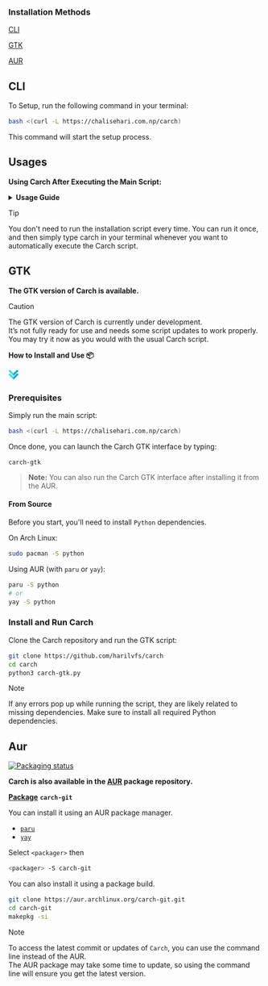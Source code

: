 ### Installation Methods
[CLI](#cli)

[GTK](#gtk)

[AUR](#aur)

## CLI

To Setup, run the following command in your terminal:

```bash
bash <(curl -L https://chalisehari.com.np/carch)
```
This command will start the setup process.

## Usages
<strong>**Using Carch After Executing the Main Script:** </strong>

<details>

<summary><strong>Usage Guide</strong></summary>
<br>

Simply run Carch by entering carch in your terminal.

```bash
carch
```

</details>

> [!Tip]
> You don't need to run the installation script every time. You can run it once, and then simply type carch in your terminal whenever you want to automatically execute the Carch script.

## GTK
**The GTK version of Carch is available.**

> [!CAUTION]
> The GTK version of Carch is currently under development. <br>
> It’s not fully ready for use and needs some script updates to work properly. You may try it now as you would with the usual Carch script.

**How to Install and Use 📦**

<img src="https://github.com/harilvfs/assets/blob/main/carch/arrowdown.png" width="20" />

### Prerequisites

Simply run the main script:

```bash
bash <(curl -L https://chalisehari.com.np/carch)
```

Once done, you can launch the Carch GTK interface by typing:

```
carch-gtk
```

> **Note:** You can also run the Carch GTK interface after installing it from the AUR.

#### From Source

Before you start, you'll need to install `Python` dependencies.

On Arch Linux:

```bash
sudo pacman -S python
```

Using AUR (with `paru` or `yay`):

```bash
paru -S python
# or
yay -S python
```

### Install and Run Carch

Clone the Carch repository and run the GTK script:

```bash
git clone https://github.com/harilvfs/carch
cd carch
python3 carch-gtk.py
```

> [!NOTE]
> If any errors pop up while running the script, they are likely related to missing dependencies. Make sure to install all required Python dependencies.

## Aur
[![Packaging status](https://repology.org/badge/vertical-allrepos/carch.svg)](https://repology.org/project/carch/versions)

**Carch is also available in the [AUR](https://aur.archlinux.org/) package repository.**

**[Package](https://aur.archlinux.org/packages/carch-git)** **`carch-git`**

You can install it using an AUR package manager.
 - [`paru`](https://aur.archlinux.org/packages/paru-bin)
 - [`yay`](https://aur.archlinux.org/packages/yay-bin)

Select `<packager>` then

```bash
<packager> -S carch-git
```

You can also install it using a package build.

```bash
git clone https://aur.archlinux.org/carch-git.git
cd carch-git
makepkg -si
```

> [!NOTE]
> To access the latest commit or updates of `Carch`, you can use the command line instead of the AUR.<br>
> The AUR package may take some time to update, so using the command line will ensure you get the latest version.
